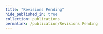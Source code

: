 ```yaml
---
title: "Revisions Pending"
hide_published_in: true
collection: publications
permalink: /publication/Revisions Pending
---
```

